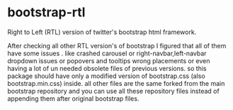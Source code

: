 # bootstrap-rtl
Right to Left (RTL) version of twitter's bootstrap html framework.

After checking all other RTL version's of bootstrap I figured that all of them have some issues .
like crashed carousel or right-navbar,left-navbar dropdown issues or popovers and tooltips wrong placements or even having a lot of un needed obsolete files of previous versions.
so this package should have only a modified version of bootstrap.css (also bootstrap.min.css) inside.
all other files are the same forked from the main bootstrap repository and you can use all these repository files instead of appending them after original bootstrap files.